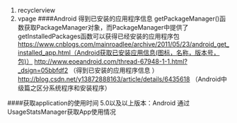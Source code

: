 1. recyclerview
2. vpage
####Android 得到已安装的应用程序信息
getPackageManager()函数获取PackageManager对象，而PackageManager中提供了getInstalledPackages函数可以获得已经安装的应用程序包
https://www.cnblogs.com/mainroadlee/archive/2011/05/23/android_get_installed_app.html（Android获取已安装应用信息(图标，名称，版本号，包)）
http://www.eoeandroid.com/thread-67948-1-1.html?_dsign=05bbfdf2
（得到已安装的应用程序信息 ）
http://blog.csdn.net/y13872888163/article/details/6435618
（Android中级篇之区分系统程序和安装程序）

####获取application的使用时间
 5.0以及以上版本：Android 通过UsageStatsManager获取App使用情况
